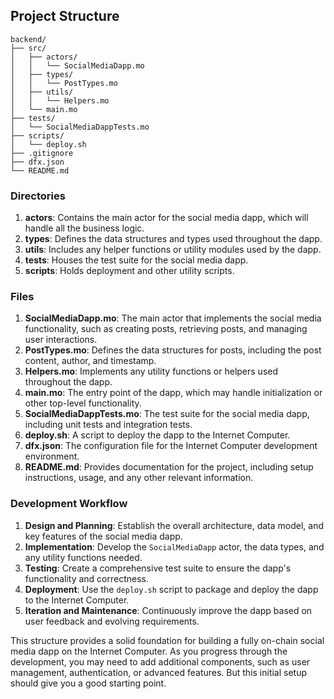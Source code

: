 ## Project Structure

```
backend/
├── src/
│   ├── actors/
│   │   └── SocialMediaDapp.mo
│   ├── types/
│   │   └── PostTypes.mo
│   ├── utils/
│   │   └── Helpers.mo
│   └── main.mo
├── tests/
│   └── SocialMediaDappTests.mo
├── scripts/
│   └── deploy.sh
├── .gitignore
├── dfx.json
└── README.md
```

### Directories

1. **actors**: Contains the main actor for the social media dapp, which will handle all the business logic.
2. **types**: Defines the data structures and types used throughout the dapp.
3. **utils**: Includes any helper functions or utility modules used by the dapp.
4. **tests**: Houses the test suite for the social media dapp.
5. **scripts**: Holds deployment and other utility scripts.

### Files

1. **SocialMediaDapp.mo**: The main actor that implements the social media functionality, such as creating posts, retrieving posts, and managing user interactions.
2. **PostTypes.mo**: Defines the data structures for posts, including the post content, author, and timestamp.
3. **Helpers.mo**: Implements any utility functions or helpers used throughout the dapp.
4. **main.mo**: The entry point of the dapp, which may handle initialization or other top-level functionality.
5. **SocialMediaDappTests.mo**: The test suite for the social media dapp, including unit tests and integration tests.
6. **deploy.sh**: A script to deploy the dapp to the Internet Computer.
7. **dfx.json**: The configuration file for the Internet Computer development environment.
8. **README.md**: Provides documentation for the project, including setup instructions, usage, and any other relevant information.

### Development Workflow

1. **Design and Planning**: Establish the overall architecture, data model, and key features of the social media dapp.
2. **Implementation**: Develop the `SocialMediaDapp` actor, the data types, and any utility functions needed.
3. **Testing**: Create a comprehensive test suite to ensure the dapp's functionality and correctness.
4. **Deployment**: Use the `deploy.sh` script to package and deploy the dapp to the Internet Computer.
5. **Iteration and Maintenance**: Continuously improve the dapp based on user feedback and evolving requirements.

This structure provides a solid foundation for building a fully on-chain social media dapp on the Internet Computer. As you progress through the development, you may need to add additional components, such as user management, authentication, or advanced features. But this initial setup should give you a good starting point.
